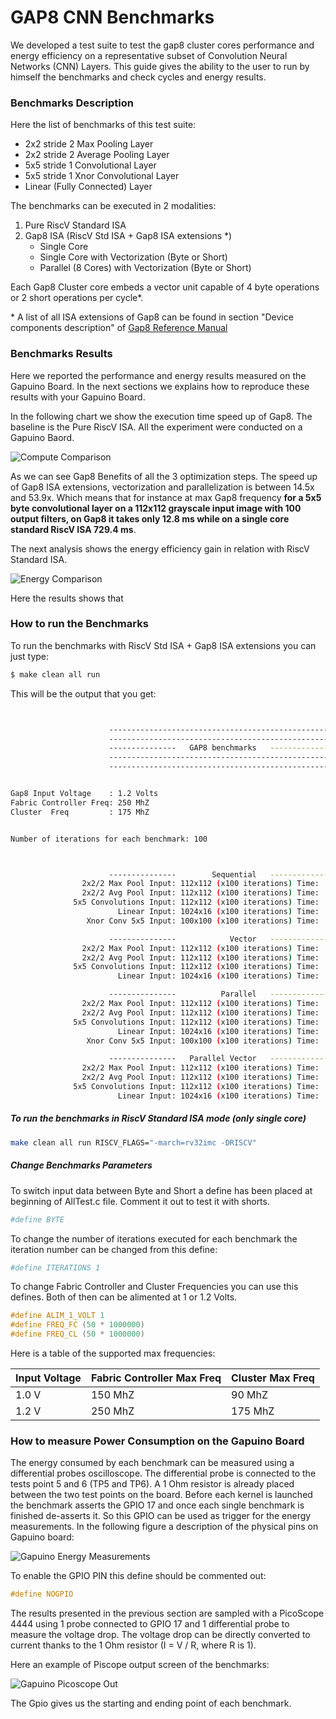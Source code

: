 # GAP8 CNN Benchmarks

We developed a test suite to test the gap8 cluster cores performance and energy efficiency on a representative subset of Convolution Neural Networks (CNN) Layers. This guide gives the ability to the user to run by himself the benchmarks and check cycles and energy results.


### Benchmarks Description

Here the list of benchmarks of this test suite:

- 2x2 stride 2 Max Pooling Layer
- 2x2 stride 2 Average Pooling Layer
- 5x5 stride 1 Convolutional Layer
- 5x5 stride 1 Xnor Convolutional Layer
- Linear (Fully Connected) Layer

The benchmarks can be executed in 2 modalities:

1. Pure RiscV Standard ISA
2. Gap8 ISA (RiscV Std ISA + Gap8 ISA extensions \*)
    - Single Core
    - Single Core with Vectorization (Byte or Short)
    - Parallel (8 Cores) with Vectorization (Byte or Short)

Each Gap8 Cluster core embeds a vector unit capable of 4 byte operations or 2 short operations per cycle*.

\* A list of all ISA extensions of Gap8 can be found in section "Device components description" of [Gap8 Reference Manual](https://greenwaves-technologies.com/sdk-manuals/)

### Benchmarks Results

Here we reported the performance and energy results measured on the Gapuino Board. In the next sections we explains how to reproduce these results with your Gapuino Board.

In the following chart we show the execution time speed up of Gap8. The baseline is the Pure RiscV ISA. All the experiment were conducted on a Gapuino Baord.

![](imgs/compute.png "Compute Comparison")

As we can see Gap8 Benefits of all the 3 optimization steps. The speed up of Gap8 ISA extensions, vectorization and parallelization is between 14.5x and 53.9x. Which means that for instance at max Gap8 frequency **for a 5x5 byte convolutional layer on a 112x112 grayscale input image with 100 output filters, on Gap8 it takes only 12.8 ms while on a single core standard RiscV ISA 729.4 ms**.

The next analysis shows the energy efficiency gain in relation with RiscV Standard ISA.

![](imgs/energy.png "Energy Comparison")

Here the results shows that

### How to run the Benchmarks

To run the benchmarks with RiscV Std ISA + Gap8 ISA extensions you can just type:

~~~sh
$ make clean all run
~~~

This will be the output that you get:

~~~sh


                      --------------------------------------------------------
                      --------------------------------------------------------
                      ---------------   GAP8 benchmarks   --------------------
                      --------------------------------------------------------
                      --------------------------------------------------------


Gap8 Input Voltage    : 1.2 Volts
Fabric Controller Freq: 250 MhZ
Cluster  Freq         : 175 MhZ


Number of iterations for each benchmark: 100



                      ---------------        Sequential   ---------------
                2x2/2 Max Pool Input: 112x112 (x100 iterations) Time:      14557 uSec. Cycles:    2573762
                2x2/2 Avg Pool Input: 112x112 (x100 iterations) Time:      14527 uSec. Cycles:    2573659
              5x5 Convolutions Input: 112x112 (x100 iterations) Time:     520813 uSec. Cycles:   92241320
                        Linear Input: 1024x16 (x100 iterations) Time:      32532 uSec. Cycles:    5765099
                 Xnor Conv 5x5 Input: 100x100 (x100 iterations) Time:      80994 uSec. Cycles:   14349428

                      ---------------            Vector   ---------------
                2x2/2 Max Pool Input: 112x112 (x100 iterations) Time:      16174 uSec. Cycles:    2864082
                2x2/2 Avg Pool Input: 112x112 (x100 iterations) Time:      12696 uSec. Cycles:    2249276
              5x5 Convolutions Input: 112x112 (x100 iterations) Time:     100067 uSec. Cycles:   17741015
                        Linear Input: 1024x16 (x100 iterations) Time:       8270 uSec. Cycles:    1465880

                      ---------------          Parallel   ---------------
                2x2/2 Max Pool Input: 112x112 (x100 iterations) Time:       2167 uSec. Cycles:     382837
                2x2/2 Avg Pool Input: 112x112 (x100 iterations) Time:       2136 uSec. Cycles:     380589
              5x5 Convolutions Input: 112x112 (x100 iterations) Time:      72052 uSec. Cycles:   12810568
                        Linear Input: 1024x16 (x100 iterations) Time:       4425 uSec. Cycles:     790475
                 Xnor Conv 5x5 Input: 100x100 (x100 iterations) Time:       9704 uSec. Cycles:    1729797

                      ---------------   Parallel Vector   ---------------
                2x2/2 Max Pool Input: 112x112 (x100 iterations) Time:       2014 uSec. Cycles:     355563
                2x2/2 Avg Pool Input: 112x112 (x100 iterations) Time:       1861 uSec. Cycles:     332328
              5x5 Convolutions Input: 112x112 (x100 iterations) Time:      12848 uSec. Cycles:    2281309
                        Linear Input: 1024x16 (x100 iterations) Time:       1252 uSec. Cycles:     223484

~~~



##### To run the benchmarks in RiscV Standard ISA mode (only single core)

~~~sh
make clean all run RISCV_FLAGS="-march=rv32imc -DRISCV"
~~~


##### Change Benchmarks Parameters

To switch input data between Byte and Short a define has been placed at beginning of AllTest.c file. Comment it out to test it with shorts.

~~~sh
#define BYTE
~~~

To change the number of iterations executed for each benchmark the iteration number can be changed from this define:

~~~sh
#define ITERATIONS 1
~~~

To change Fabric Controller and Cluster Frequencies you can use this defines. Both of then can be alimented at 1 or 1.2 Volts.

~~~c
#define ALIM_1_VOLT 1
#define FREQ_FC (50 * 1000000)
#define FREQ_CL (50 * 1000000)
~~~

Here is a table of the supported max frequencies:

| Input Voltage |  Fabric Controller Max Freq    | Cluster Max Freq   |
|    ---        |---              |    ---        |
| 1.0 V         |  150 MhZ        |      90 MhZ   |
| 1.2 V         |  250 MhZ        |     175 MhZ   |


### How to measure Power Consumption on the Gapuino Board

The energy consumed by each benchmark can be measured using a differential probes oscilloscope. The differential probe is connected to the tests point 5 and 6 (TP5 and TP6). A 1 Ohm resistor is already placed between the two test points on the board. Before each kernel is launched the benchmark asserts the GPIO 17 and once each single benchmark is finished de-asserts it. So this GPIO can be used as trigger for the energy measurements. In the following figure a description of the physical pins on Gapuino board:

![](imgs/bechmarkSetup.png "Gapuino Energy Measurements")

To enable the GPIO PIN this define should be commented out:

~~~c
#define NOGPIO
~~~

The results presented in the previous section are sampled with a PicoScope 4444 using 1 probe connected to GPIO 17 and 1 differential probe to measure the voltage drop. The voltage drop can be directly converted to current thanks to the 1 Ohm resistor (I = V / R, where R is 1).

Here an example of Piscope output screen of the benchmarks:

![](imgs/pico.png "Gapuino Picoscope Out")



The Gpio gives us the starting and ending point of each benchmark.
